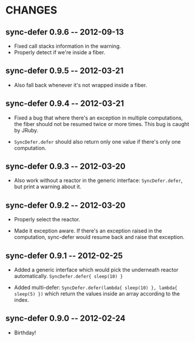 # CHANGES

## sync-defer 0.9.6 -- 2012-09-13

* Fixed call stacks information in the warning.
* Properly detect if we're inside a fiber.

## sync-defer 0.9.5 -- 2012-03-21

* Also fall back whenever it's not wrapped inside a fiber.

## sync-defer 0.9.4 -- 2012-03-21

* Fixed a bug that where there's an exception in multiple computations,
  the fiber should not be resumed twice or more times. This bug is caught
  by JRuby.

* `SyncDefer.defer` should also return only one value if there's only one
  computation.

## sync-defer 0.9.3 -- 2012-03-20

* Also work without a reactor in the generic interface: `SyncDefer.defer`,
  but print a warning about it.

## sync-defer 0.9.2 -- 2012-03-20

* Properly select the reactor.

* Made it exception aware. If there's an exception raised in the
  computation, sync-defer would resume back and raise that exception.

## sync-defer 0.9.1 -- 2012-02-25

* Added a generic interface which would pick the underneath reactor
  automatically. `SyncDefer.defer{ sleep(10) }`

* Added multi-defer:
  `SyncDefer.defer(lambda{ sleep(10) }, lambda{ sleep(5) })`
  which return the values inside an array according to the index.

## sync-defer 0.9.0 -- 2012-02-24

* Birthday!
